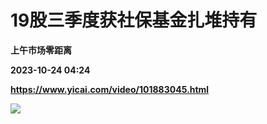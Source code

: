 # 19股三季度获社保基金扎堆持有
**上午市场零距离**

**2023-10-24 04:24**

**https://www.yicai.com/video/101883045.html**

![](http://imgcdn.yicai.com/vms-new/2023/10/2c98a876-5e39-4bb4-a72c-f161ab10c3be_Uq6Y.jpg)